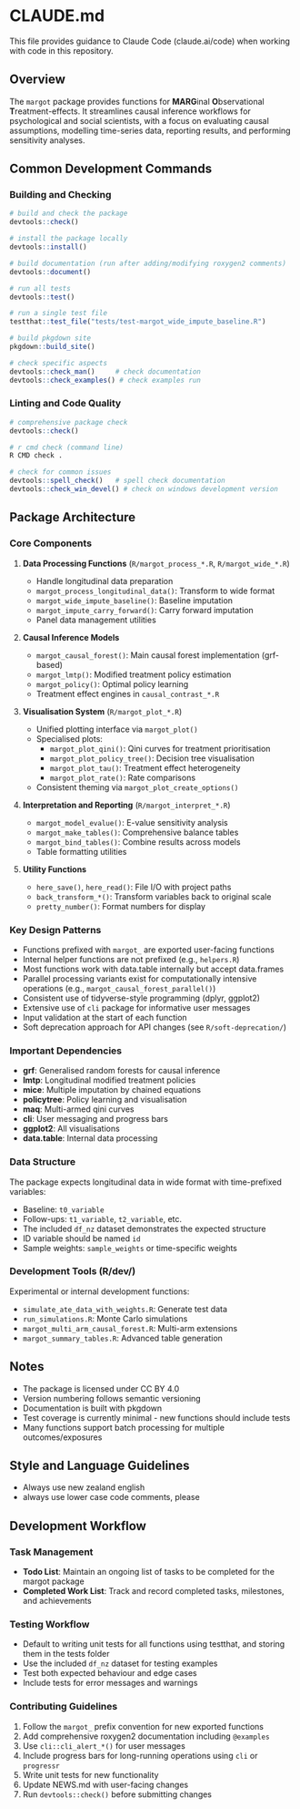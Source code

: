 # CLAUDE.md

This file provides guidance to Claude Code (claude.ai/code) when working with code in this repository.

## Overview

The `margot` package provides functions for **MARG**inal **O**bservational **T**reatment-effects. It streamlines causal inference workflows for psychological and social scientists, with a focus on evaluating causal assumptions, modelling time-series data, reporting results, and performing sensitivity analyses.

## Common Development Commands

### Building and Checking
```R
# build and check the package
devtools::check()

# install the package locally
devtools::install()

# build documentation (run after adding/modifying roxygen2 comments)
devtools::document()

# run all tests
devtools::test()

# run a single test file
testthat::test_file("tests/test-margot_wide_impute_baseline.R")

# build pkgdown site
pkgdown::build_site()

# check specific aspects
devtools::check_man()     # check documentation
devtools::check_examples() # check examples run
```

### Linting and Code Quality
```R
# comprehensive package check
devtools::check()

# r cmd check (command line)
R CMD check .

# check for common issues
devtools::spell_check()   # spell check documentation
devtools::check_win_devel() # check on windows development version
```

## Package Architecture

### Core Components

1. **Data Processing Functions** (`R/margot_process_*.R`, `R/margot_wide_*.R`)
   - Handle longitudinal data preparation
   - `margot_process_longitudinal_data()`: Transform to wide format
   - `margot_wide_impute_baseline()`: Baseline imputation
   - `margot_impute_carry_forward()`: Carry forward imputation
   - Panel data management utilities

2. **Causal Inference Models** 
   - `margot_causal_forest()`: Main causal forest implementation (grf-based)
   - `margot_lmtp()`: Modified treatment policy estimation
   - `margot_policy()`: Optimal policy learning
   - Treatment effect engines in `causal_contrast_*.R`

3. **Visualisation System** (`R/margot_plot_*.R`)
   - Unified plotting interface via `margot_plot()`
   - Specialised plots:
     - `margot_plot_qini()`: Qini curves for treatment prioritisation
     - `margot_plot_policy_tree()`: Decision tree visualisation
     - `margot_plot_tau()`: Treatment effect heterogeneity
     - `margot_plot_rate()`: Rate comparisons
   - Consistent theming via `margot_plot_create_options()`

4. **Interpretation and Reporting** (`R/margot_interpret_*.R`)
   - `margot_model_evalue()`: E-value sensitivity analysis
   - `margot_make_tables()`: Comprehensive balance tables
   - `margot_bind_tables()`: Combine results across models
   - Table formatting utilities

5. **Utility Functions**
   - `here_save()`, `here_read()`: File I/O with project paths
   - `back_transform_*()`: Transform variables back to original scale
   - `pretty_number()`: Format numbers for display

### Key Design Patterns

- Functions prefixed with `margot_` are exported user-facing functions
- Internal helper functions are not prefixed (e.g., `helpers.R`)
- Most functions work with data.table internally but accept data.frames
- Parallel processing variants exist for computationally intensive operations (e.g., `margot_causal_forest_parallel()`)
- Consistent use of tidyverse-style programming (dplyr, ggplot2)
- Extensive use of `cli` package for informative user messages
- Input validation at the start of each function
- Soft deprecation approach for API changes (see `R/soft-deprecation/`)

### Important Dependencies

- **grf**: Generalised random forests for causal inference
- **lmtp**: Longitudinal modified treatment policies
- **mice**: Multiple imputation by chained equations
- **policytree**: Policy learning and visualisation
- **maq**: Multi-armed qini curves
- **cli**: User messaging and progress bars
- **ggplot2**: All visualisations
- **data.table**: Internal data processing

### Data Structure

The package expects longitudinal data in wide format with time-prefixed variables:
- Baseline: `t0_variable`
- Follow-ups: `t1_variable`, `t2_variable`, etc.
- The included `df_nz` dataset demonstrates the expected structure
- ID variable should be named `id`
- Sample weights: `sample_weights` or time-specific weights

### Development Tools (R/dev/)

Experimental or internal development functions:
- `simulate_ate_data_with_weights.R`: Generate test data
- `run_simulations.R`: Monte Carlo simulations
- `margot_multi_arm_causal_forest.R`: Multi-arm extensions
- `margot_summary_tables.R`: Advanced table generation

## Notes

- The package is licensed under CC BY 4.0
- Version numbering follows semantic versioning
- Documentation is built with pkgdown
- Test coverage is currently minimal - new functions should include tests
- Many functions support batch processing for multiple outcomes/exposures

## Style and Language Guidelines

- Always use new zealand english
- always use lower case code comments, please

## Development Workflow

### Task Management
- **Todo List**: Maintain an ongoing list of tasks to be completed for the margot package
- **Completed Work List**: Track and record completed tasks, milestones, and achievements

### Testing Workflow
- Default to writing unit tests for all functions using testthat, and storing them in the tests folder
- Use the included `df_nz` dataset for testing examples
- Test both expected behaviour and edge cases
- Include tests for error messages and warnings

### Contributing Guidelines

1. Follow the `margot_` prefix convention for new exported functions
2. Add comprehensive roxygen2 documentation including `@examples`
3. Use `cli::cli_alert_*()` for user messages
4. Include progress bars for long-running operations using `cli` or `progressr`
5. Write unit tests for new functionality
6. Update NEWS.md with user-facing changes
7. Run `devtools::check()` before submitting changes